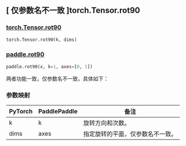 ## [ 仅参数名不一致 ]torch.Tensor.rot90

### [torch.Tensor.rot90](https://pytorch.org/docs/stable/generated/torch.Tensor.rot90.html?highlight=torch+tensor+rot90#torch.Tensor.rot90)

```python
torch.Tensor.rot90(k, dims)
```

### [paddle.rot90](https://www.paddlepaddle.org.cn/documentation/docs/zh/develop/api/paddle/rot90_cn.html)

```python
paddle.rot90(x, k=1, axes=[0, 1])
```

两者功能一致，仅参数名不一致，具体如下：

### 参数映射
| PyTorch       | PaddlePaddle | 备注                                                   |
| ------------- | ------------ | ------------------------------------------------------ |
| k           | k         | 旋转方向和次数。 |
| dims    | axes    | 指定旋转的平面，仅参数名不一致。     |
